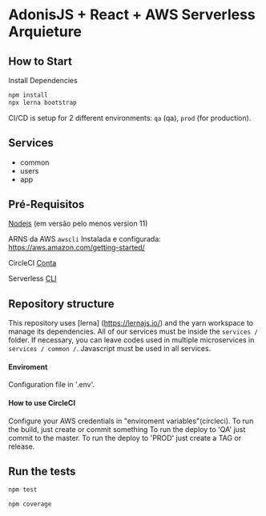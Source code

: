 # AdonisJS + React + AWS Serverless Arquieture

## How to Start

Install Dependencies

```bash
npm install
npx lerna bootstrap
```

CI/CD is setup for 2 different environments: `qa` (qa), `prod` (for production).

## Services

- common
- users
- app

## Pré-Requisitos

[Nodejs](https://nodejs.org/en/) (em versão pelo menos version 11)

ARNS da AWS `awscli` Instalada e configurada: <https://aws.amazon.com/getting-started/>

CircleCI [Conta](https://circleci.com/signup/)

Serverless [CLI](https://serverless.com/framework/docs/getting-started/)

## Repository structure

This repository uses [lerna] (https://lernajs.io/) and the yarn workspace to manage its dependencies.
All of our services must be inside the `services /` folder.
If necessary, you can leave codes used in multiple microservices in `services / common /`.
Javascript must be used in all services.

#### Enviroment

Configuration file in '.env'.

#### How to use CircleCI

Configure your AWS credentials in "enviroment variables"(circleci). 
To run the build, just create or commit something
To run the deploy to 'QA' just commit to the master.
To run the deploy to 'PROD' just create a TAG or release.

## Run the tests

```bash
npm test
```

```bash
npm coverage
```
